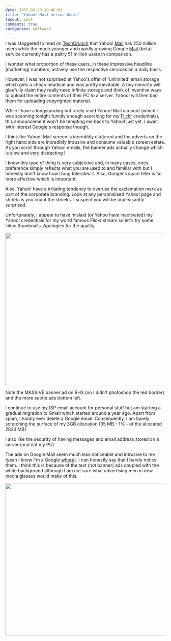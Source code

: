 ```yaml
---
date: 2007-03-28 10:46:01
title: 'Yahoo! Mail versus Gmail'
layout: post
comments: true
categories: software
---
```

I was staggered to read on
[TechCrunch](http://www.techcrunch.com/2007/03/27/yahoo-mail-announces-unlimited-storage/)
that Yahoo! [Mail](http://mail.yahoo.com/) has 250 million users while
the much younger and rapidly growing Google [Mail](http://gmail.com/)
(beta) service currently has a paltry 51 million users in comparison.

I wonder what proportion of these users, in these impressive headline
(marketing) numbers, actively use the respective services on a daily
basis.

However, I was not surprised at Yahoo's offer of 'unlimited' email
storage which gets a cheap headline and was pretty inevitable. A tiny
minority will gleefully claim they really need infinite storage and
think of inventive ways to upload the entire contents of their PC to a
server. Yahoo! will then ban them for uploading copyrighted material.

While I have a longstanding but rarely used Yahoo! Mail account (which I
was scanning tonight funnily enough searching for my
[Flickr](http://flickr.com/) credentials), this announcement won't be
tempting me back to Yahoo! just yet. I await with interest Google's
response though.

I think the Yahoo! Mail screen is incredibly cluttered and the adverts
on the right hand side are incredibly intrusive and consume valuable
screen estate. As you scroll through Yahoo! emails, the banner ads
actually change which is slow and very distracting !

I know this type of thing is very subjective and, in many cases, ones
preference simply reflects what you are used to and familiar with but I
honestly don't know how Doug tolerates it. Also, Google's spam filter is
far more effective which is important.

Also, Yahoo! have a irritating tendency to overuse the exclamation mark
as part of the corporate branding. Look at any personalised Yahoo! page
and shriek as you count the shrieks. I suspect you will be unpleasantly
surprised.

Unfortunately, I appear to have mislaid (or Yahoo have inactivated) my
Yahoo! credentials for my world famous Flickr stream so let's try some
inline thumbnails. Apologies for the quality.

<a title="Yahoo! Adware! Mail!" href="http://picasaweb.google.com/lh/photo/edF_YB5l8t1IfZ9Svg0QMg?feat=embedwebsite"><img src="http://lh3.ggpht.com/_l2uGy1RGCiE/TRDRaOxyrdI/AAAAAAAABqM/W4WjcuxBoBM/s640/yahoomail.JPG" height="480" width="640" /></a>

Note the MASSIVE banner ad on RHS (no I didn't photoshop the red border)
and the more subtle ads bottom left.

I continue to use my ISP email account for personal stuff but am
starting a gradual migration to Gmail which started around a year ago.
Apart from spam, I hardly ever delete a Google email. Consequently, I am
barely scratching the surface of my 3GB allocation (35 MB - 1% - of the
allocated 2833 MB).

I also like the security of having messages and email address stored on
a server (and not my PC).

The ads on Google Mail seem much less noticeable and intrusive to me
(yeah I know I'm a Google
[whore](http://www.nbrightside.com/blog/2007/02/19/am-i-a-google-whore-yet/)).
I can honestly say that I barely notice them. I think this is because of
the text (not banner) ads coupled with the white background although I
am not sure what advertising men in new media glasses would make of
this.

<a title="Google Mail" href="http://picasaweb.google.com/lh/photo/ssTcKh6a_jSF5qWEXzdKUA?feat=embedwebsite"><img src="http://lh3.ggpht.com/_l2uGy1RGCiE/TRDRZUwJVmI/AAAAAAAABqA/Rz9NxecUuUE/s640/googlemail.JPG" height="480" width="640" /></a>
